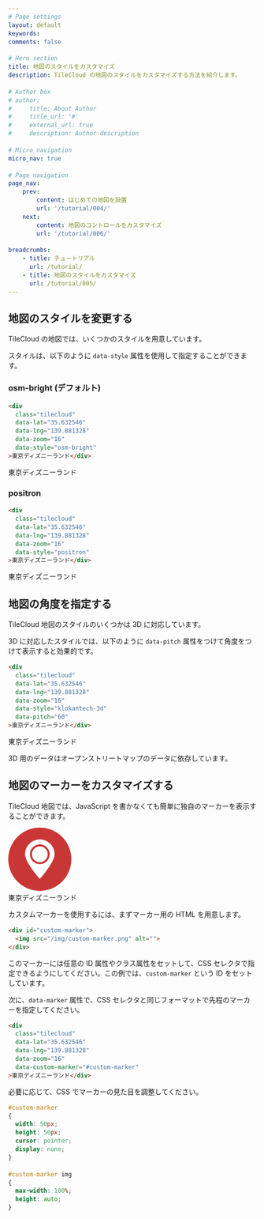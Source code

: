 ```yaml
---
# Page settings
layout: default
keywords:
comments: false

# Hero section
title: 地図のスタイルをカスタマイズ
description: TileCloud の地図のスタイルをカスタマイズする方法を紹介します。

# Author box
# author:
#     title: About Author
#     title_url: '#'
#     external_url: true
#     description: Author description

# Micro navigation
micro_nav: true

# Page navigation
page_nav:
    prev:
        content: はじめての地図を設置
        url: '/tutorial/004/'
    next:
        content: 地図のコントロールをカスタマイズ
        url: '/tutorial/006/'
        
breadcrumbs:
    - title: チュートリアル
      url: /tutorial/
    - title: 地図のスタイルをカスタマイズ
      url: /tutorial/005/
---
```


## 地図のスタイルを変更する

TileCloud の地図では、いくつかのスタイルを用意しています。

<div class="tilecloud-styles"></div>

スタイルは、以下のように `data-style` 属性を使用して指定することができます。

### osm-bright (デフォルト)

```html
<div
  class="tilecloud"
  data-lat="35.632546"
  data-lng="139.881328"
  data-zoom="16"
  data-style="osm-bright"
>東京ディズニーランド</div>
```

<div
  class="tilecloud"
  data-lat="35.632546"
  data-lng="139.881328"
  data-zoom="16"
  data-style="osm-bright"
>東京ディズニーランド</div>

### positron

```html
<div
  class="tilecloud"
  data-lat="35.632546"
  data-lng="139.881328"
  data-zoom="16"
  data-style="positron"
>東京ディズニーランド</div>
```

<div
  class="tilecloud"
  data-lat="35.632546"
  data-lng="139.881328"
  data-zoom="16"
  data-style="positron"
>東京ディズニーランド</div>

## 地図の角度を指定する

TileCloud 地図のスタイルのいくつかは 3D に対応しています。

3D に対応したスタイルでは、以下のように `data-pitch` 属性をつけて角度をつけて表示すると効果的です。

```html
<div
  class="tilecloud"
  data-lat="35.632546"
  data-lng="139.881328"
  data-zoom="16"
  data-style="klokantech-3d"
  data-pitch="60"
>東京ディズニーランド</div>
```

<div
  class="tilecloud"
  data-lat="35.632546"
  data-lng="139.881328"
  data-zoom="16"
  data-style="klokantech-3d"
  data-pitch="60"
>東京ディズニーランド</div>

3D 用のデータはオープンストリートマップのデータに依存しています。

## 地図のマーカーをカスタマイズする

TileCloud 地図では、JavaScript を書かなくても簡単に独自のマーカーを表示することができます。

<div id="custom-marker"><img src="/img/custom-marker.png" alt=""></div>

<div
  class="tilecloud"
  data-lat="35.632546"
  data-lng="139.881328"
  data-zoom="16"
  data-custom-marker="#custom-marker"
>東京ディズニーランド</div>

カスタムマーカーを使用するには、まずマーカー用の HTML を用意します。

```html
<div id="custom-marker">
  <img src="/img/custom-marker.png" alt="">
</div>
```

このマーカーには任意の ID 属性やクラス属性をセットして、CSS セレクタで指定できるようにしてください。この例では、`custom-marker` という ID をセットしています。

次に、`data-marker` 属性で、CSS セレクタと同じフォーマットで先程のマーカーを指定してください。

```html
<div
  class="tilecloud"
  data-lat="35.632546"
  data-lng="139.881328"
  data-zoom="16"
  data-custom-marker="#custom-marker"
>東京ディズニーランド</div>
```

必要に応じて、CSS でマーカーの見た目を調整してください。

```css
#custom-marker
{
  width: 50px;
  height: 50px;
  cursor: pointer;
  display: none;
}

#custom-marker img
{
  max-width: 100%;
  height: auto;
}
```
